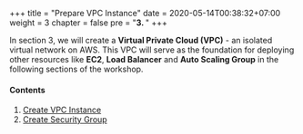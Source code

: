 +++
title = "Prepare VPC Instance"
date = 2020-05-14T00:38:32+07:00
weight = 3
chapter = false
pre = "<b>3. </b>"
+++

In section 3, we will create a **Virtual Private Cloud (VPC)** - an isolated virtual network on AWS. This VPC will serve as the foundation for deploying other resources like **EC2**, **Load Balancer** and **Auto Scaling Group** in the following sections of the workshop.

#### Contents

1. [ Create VPC Instance](3-Prepare-VPC/3.1-create-vpc/)
2. [ Create Security Group](3-Prepare-VPC/3.2-create-vpc-sg/)
